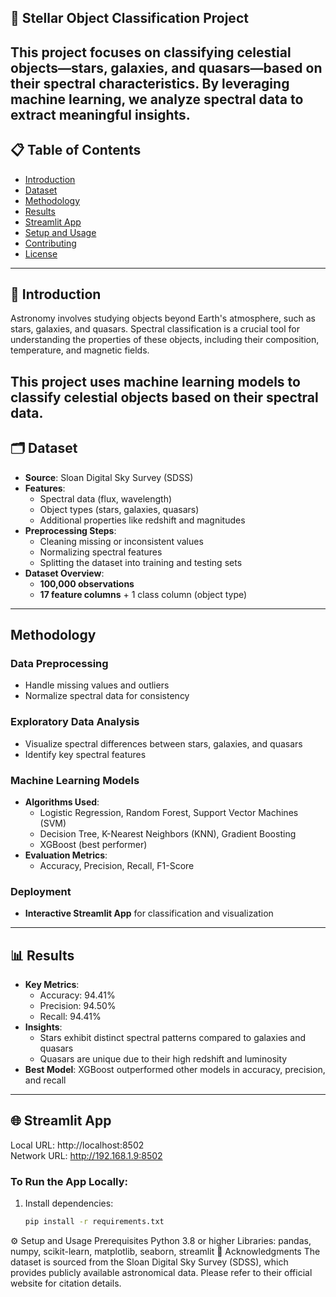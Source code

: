 ## 🌌 Stellar Object Classification Project

This project focuses on classifying celestial objects—stars, galaxies, and quasars—based on their spectral characteristics. By leveraging machine learning, we analyze spectral data to extract meaningful insights.
---

## 📋 Table of Contents

- [Introduction](#introduction)
- [Dataset](#dataset)
- [Methodology](#methodology)
- [Results](#results)
- [Streamlit App](#streamlit-app)
- [Setup and Usage](#setup-and-usage)
- [Contributing](#contributing)
- [License](#license)

---

## 🌠 Introduction

Astronomy involves studying objects beyond Earth's atmosphere, such as stars, galaxies, and quasars. Spectral classification is a crucial tool for understanding the properties of these objects, including their composition, temperature, and magnetic fields. 

This project uses machine learning models to classify celestial objects based on their spectral data.
---

## 🗂 Dataset

- **Source**: Sloan Digital Sky Survey (SDSS)  
- **Features**:
  - Spectral data (flux, wavelength)
  - Object types (stars, galaxies, quasars)
  - Additional properties like redshift and magnitudes  
- **Preprocessing Steps**:
  - Cleaning missing or inconsistent values
  - Normalizing spectral features
  - Splitting the dataset into training and testing sets  
- **Dataset Overview**:
  - **100,000 observations**
  - **17 feature columns** + 1 class column (object type)

---

## Methodology

### Data Preprocessing
- Handle missing values and outliers
- Normalize spectral data for consistency

### Exploratory Data Analysis
- Visualize spectral differences between stars, galaxies, and quasars
- Identify key spectral features

### Machine Learning Models
- **Algorithms Used**: 
  - Logistic Regression, Random Forest, Support Vector Machines (SVM)
  - Decision Tree, K-Nearest Neighbors (KNN), Gradient Boosting
  - XGBoost (best performer)
- **Evaluation Metrics**: 
  - Accuracy, Precision, Recall, F1-Score

### Deployment
- **Interactive Streamlit App** for classification and visualization

---

## 📊 Results

- **Key Metrics**: 
  - Accuracy: 94.41%
  - Precision: 94.50%
  - Recall: 94.41%
- **Insights**:
  - Stars exhibit distinct spectral patterns compared to galaxies and quasars
  - Quasars are unique due to their high redshift and luminosity
- **Best Model**: XGBoost outperformed other models in accuracy, precision, and recall

---

## 🌐 Streamlit App
  Local URL: http://localhost:8502  
  Network URL: http://192.168.1.9:8502

### To Run the App Locally:
1. Install dependencies:
   ```bash
   pip install -r requirements.txt
⚙️ Setup and Usage
Prerequisites
Python 3.8 or higher
Libraries: pandas, numpy, scikit-learn, matplotlib, seaborn, streamlit
🌌 Acknowledgments
The dataset is sourced from the Sloan Digital Sky Survey (SDSS), which provides publicly available astronomical data. Please refer to their official website for citation details.
